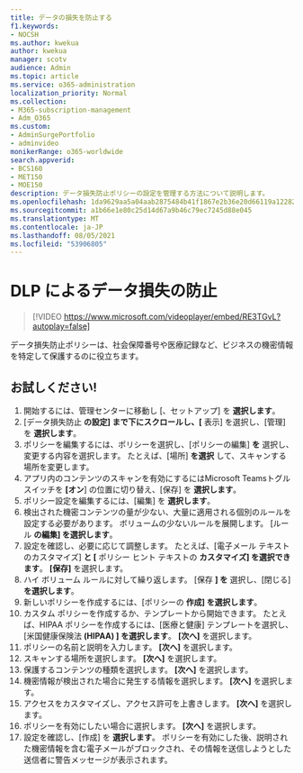 ```yaml
---
title: データの損失を防止する
f1.keywords:
- NOCSH
ms.author: kwekua
author: kwekua
manager: scotv
audience: Admin
ms.topic: article
ms.service: o365-administration
localization_priority: Normal
ms.collection:
- M365-subscription-management
- Adm_O365
ms.custom:
- AdminSurgePortfolio
- adminvideo
monikerRange: o365-worldwide
search.appverid:
- BCS160
- MET150
- MOE150
description: データ損失防止ポリシーの設定を管理する方法について説明します。
ms.openlocfilehash: 1da9629aa5a04aab2875484b41f1867e2b36e20d66119a122827cc3eb6f7d873
ms.sourcegitcommit: a1b66e1e80c25d14d67a9b46c79ec7245d88e045
ms.translationtype: MT
ms.contentlocale: ja-JP
ms.lasthandoff: 08/05/2021
ms.locfileid: "53906805"
---
```

# <a name="prevent-data-loss-with-dlp"></a>DLP によるデータ損失の防止

> [!VIDEO https://www.microsoft.com/videoplayer/embed/RE3TGvL?autoplay=false]

データ損失防止ポリシーは、社会保障番号や医療記録など、ビジネスの機密情報を特定して保護するのに役立ちます。 

## <a name="try-it"></a>お試しください!

1. 開始するには、管理センターに移動し [、[](https://admin.microsoft.com)セットアップ] を **選択します**。
1. [データ損失防止 **の設定] まで下にスクロールし、[** 表示] を選択し、[管理] を **選択します**。 
1. ポリシーを編集するには、ポリシーを選択し、[ポリシーの編集] **を** 選択し、変更する内容を選択します。 たとえば、[場所] **を選択** して、スキャンする場所を変更します。
1. アプリ内のコンテンツのスキャンを有効にするにはMicrosoft Teamsトグル スイッチを **[オン**] の位置に切り替え、[保存] を **選択します**。
1. ポリシー設定を編集するには、[編集] を **選択します**。
1. 検出された機密コンテンツの量が少ない、大量に適用される個別のルールを設定する必要があります。 ボリュームの少ないルールを展開します。 [ルール **の編集] を選択します**。
1. 設定を確認し、必要に応じて調整します。 たとえば、[電子メール テキストのカスタマイズ] **と [** ポリシー ヒント テキストの **カスタマイズ] を選択できます**。 **[保存]** を選択します。
1. ハイ ボリューム ルールに対して繰り返します。 [保存 **] を** 選択し、[閉じる] **を選択します**。
1. 新しいポリシーを作成するには、[ポリシーの **作成] を選択します**。
1. カスタム ポリシーを作成するか、テンプレートから開始できます。 たとえば、HIPAA ポリシーを作成するには、[医療と健康] テンプレートを選択し、[米国健康保険法 **(HIPAA) ] を選択します**。 **[次へ]** を選択します。
1. ポリシーの名前と説明を入力します。 **[次へ]** を選択します。
1. スキャンする場所を選択します。 **[次へ]** を選択します。
1. 保護するコンテンツの種類を選択します。 **[次へ]** を選択します。
1. 機密情報が検出された場合に発生する情報を選択します。 **[次へ]** を選択します。
1. アクセスをカスタマイズし、アクセス許可を上書きします。 **[次へ]** を選択します。
1. ポリシーを有効にしたい場合に選択します。 **[次へ]** を選択します。
1. 設定を確認し、[作成] を **選択します**。 ポリシーを有効にした後、説明された機密情報を含む電子メールがブロックされ、その情報を送信しようとした送信者に警告メッセージが表示されます。